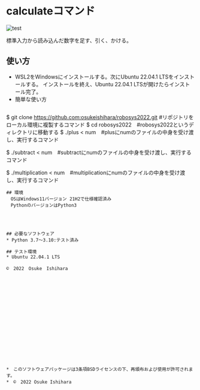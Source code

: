 # calculateコマンド
![test](https://github.com/osukeishihara/robosys2022/actions/workflows/test.yml/badge.svg)

標準入力から読み込んだ数字を足す、引く、かける。

## 使い方
* WSL2をWindowsにインストールする。次にUbuntu 22.04.1 LTSをインストールする。
  インストールを終え、Ubuntu 22.04.1 LTSが開けたらインストール完了。
* 簡単な使い方
  ```
 $ git clone https://github.com:osukeishihara/robosys2022.git  #リポジトリをローカル環境に複製するコマンド
 $ cd robosys2022　#robosys2022というディレクトリに移動する
 $ ./plus < num　#plusにnumのファイルの中身を受け渡し、実行するコマンド

 $ ./subtract < num　#subtractにnumのファイルの中身を受け渡し、実行するコマンド

 $ ./multiplication < num　#multiplicationにnumのファイルの中身を受け渡し、実行するコマンド

  ```
## 環境
　OSはWindows11バージョン 21H2で仕様確認済み
　PythonのバージョンはPython3

　


## 必要なソフトウェア
* Python 3.7～3.10:テスト済み

## テスト環境
* Ubuntu 22.04.1 LTS

©　2022　Osuke　Ishihara


















*　このソフトウェアパッケージは3条項BSDライセンスの下、再頒布および使用が許可されます。
*　©　2022 Osuke Ishihara
